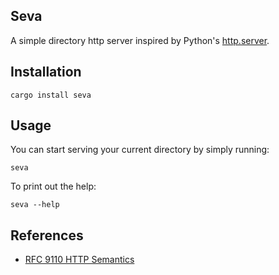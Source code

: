
Seva
--
A simple directory http server inspired by Python's [http.server](https://docs.python.org/3/library/http.server.html).

Installation
--
`cargo install seva`

Usage 
--

You can start serving your current directory by simply running:

`seva`

To print out the help:

`seva --help`


References
--
* [RFC 9110 HTTP Semantics](https://www.rfc-editor.org/rfc/rfc9110)
